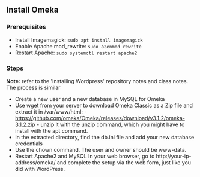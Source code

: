 ## Install Omeka

### Prerequisites

- Install Imagemagick: `sudo apt install imagemagick`
- Enable Apache mod_rewrite: `sudo a2enmod rewrite`
- Restart Apache: `sudo systemctl restart apache2`

### Steps
**Note:** refer to the 'Installing Wordpress' repository notes and class notes. The process is similar

- Create a new user and a new database in MySQL for Omeka
- Use wget from your server to download Omeka Classic as a Zip file and extract it in /var/www/html:
        - https://github.com/omeka/Omeka/releases/download/v3.1.2/omeka-3.1.2.zip
        - unzip it with the unzip command, which you might have to install with the apt command.
- In the extracted directory, find the db.ini file and add your new database credentials
- Use the chown command. The user and owner should be www-data.
- Restart Apache2 and MySQL
    In your web browser, go to http://your-ip-address/omeka/ and complete the setup via the web form, just like you did with WordPress.

